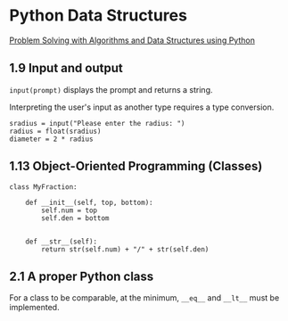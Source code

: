 # Python Data Structures

[Problem Solving with Algorithms and Data Structures using Python](https://runestone.academy/runestone/books/published/pythonds/index.html)


## 1.9 Input and output

`input(prompt)` displays the prompt and returns a string.

Interpreting the user's input as another type requires a type conversion.

```
sradius = input("Please enter the radius: ")
radius = float(sradius)
diameter = 2 * radius
```

## 1.13 Object-Oriented Programming (Classes)

```
class MyFraction:

    def __init__(self, top, bottom):
        self.num = top
        self.den = bottom


    def __str__(self):
        return str(self.num) + "/" + str(self.den)
```

## 2.1 A proper Python class

For a class to be comparable, at the minimum, `__eq__` and `__lt__` must be implemented.

